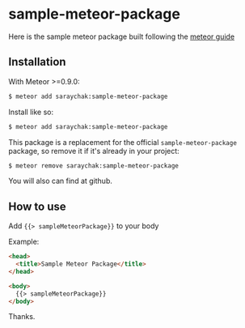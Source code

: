 sample-meteor-package
==============================

Here is the sample meteor package built following the [meteor guide](https://guide.meteor.com/writing-atmosphere-packages.html)

Installation
------------

With Meteor >=0.9.0:

```sh
$ meteor add saraychak:sample-meteor-package
```

Install like so:

```sh
$ meteor add saraychak:sample-meteor-package
```

This package is a replacement for the official `sample-meteor-package` package, so remove it if it's already in your project:

```sh
$ meteor remove saraychak:sample-meteor-package
```

You will also can find at github.

How to use
----------

Add `{{> sampleMeteorPackage}}` to your body

Example:

```html
<head>
  <title>Sample Meteor Package</title>
</head>

<body>
  {{> sampleMeteorPackage}}
</body>
```
Thanks.
